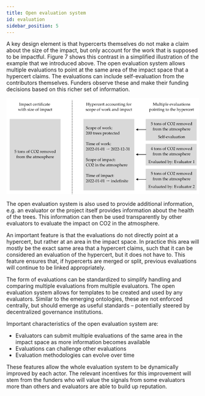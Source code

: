 ```yaml
---
title: Open evaluation system
id: evaluation
sidebar_position: 5
---
```


A key design element is that hypercerts themselves do not make a claim about the size of the impact, but only account for the work that is supposed to be impactful. Figure 7 shows this contrast in a simplified illustration of the example that we introduced above. The open evaluation system allows multiple evaluations to point at the same area of the impact space that a hypercert claims. The evaluations can include self-evaluation from the contributors themselves. Funders observe these and make their funding decisions based on this richer set of information.

![hypercert evaluations](../../static/img/hypercert_evaluations.png)

The open evaluation system is also used to provide additional information, e.g. an evaluator or the project itself provides information about the health of the trees. This information can then be used transparently by other evaluators to evaluate the impact on CO2 in the atmosphere.

An important feature is that the evaluations do not directly point at a hypercert, but rather at an area in the impact space. In practice this area will mostly be the exact same area that a hypercert claims, such that it can be considered an evaluation of the hypercert, but it does not have to. This feature ensures that, if hypercerts are merged or split, previous evaluations will continue to be linked appropriately.

The form of evaluations can be standardized to simplify handling and comparing multiple evaluations from multiple evaluators. The open evaluation system allows for templates to be created and used by any evaluators. Similar to the emerging ontologies, these are not enforced centrally, but should emerge as useful standards – potentially steered by decentralized governance institutions.

Important characteristics of the open evaluation system are:
- Evaluators can submit multiple evaluations of the same area in the impact space as more information becomes available
- Evaluations can challenge other evaluations
- Evaluation methodologies can evolve over time

These features allow the whole evaluation system to be dynamically improved by each actor. The relevant incentives for this improvement will stem from the funders who will value the signals from some evaluators more than others and evaluators are able to build up reputation.
